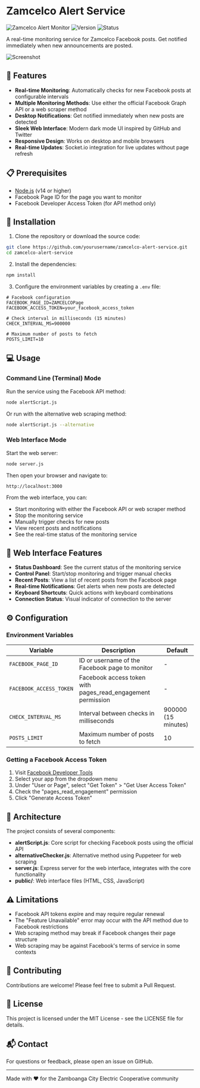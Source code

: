 # Zamcelco Alert Service

![Zamcelco Alert Monitor](https://img.shields.io/badge/Zamcelco-Alert%20Monitor-blue)
![Version](https://img.shields.io/badge/version-1.0.0-green)
![Status](https://img.shields.io/badge/status-active-brightgreen)

A real-time monitoring service for Zamcelco Facebook posts. Get notified immediately when new announcements are posted.

![Screenshot](https://via.placeholder.com/800x450.png?text=Zamcelco+Alert+Service+Screenshot)

## 🌟 Features

- **Real-time Monitoring**: Automatically checks for new Facebook posts at configurable intervals
- **Multiple Monitoring Methods**: Use either the official Facebook Graph API or a web scraper method
- **Desktop Notifications**: Get notified immediately when new posts are detected
- **Sleek Web Interface**: Modern dark mode UI inspired by GitHub and Twitter
- **Responsive Design**: Works on desktop and mobile browsers
- **Real-time Updates**: Socket.io integration for live updates without page refresh

## 📋 Prerequisites

- [Node.js](https://nodejs.org/) (v14 or higher)
- Facebook Page ID for the page you want to monitor
- Facebook Developer Access Token (for API method only)

## 🚀 Installation

1. Clone the repository or download the source code:

```bash
git clone https://github.com/yourusername/zamcelco-alert-service.git
cd zamcelco-alert-service
```

2. Install the dependencies:

```bash
npm install
```

3. Configure the environment variables by creating a `.env` file:

```
# Facebook configuration
FACEBOOK_PAGE_ID=ZAMCELCOPage
FACEBOOK_ACCESS_TOKEN=your_facebook_access_token

# Check interval in milliseconds (15 minutes)
CHECK_INTERVAL_MS=900000

# Maximum number of posts to fetch
POSTS_LIMIT=10
```

## 💻 Usage

### Command Line (Terminal) Mode

Run the service using the Facebook API method:

```bash
node alertScript.js
```

Or run with the alternative web scraping method:

```bash
node alertScript.js --alternative
```

### Web Interface Mode

Start the web server:

```bash
node server.js
```

Then open your browser and navigate to:

```
http://localhost:3000
```

From the web interface, you can:
- Start monitoring with either the Facebook API or web scraper method
- Stop the monitoring service
- Manually trigger checks for new posts
- View recent posts and notifications
- See the real-time status of the monitoring service

## 📱 Web Interface Features

- **Status Dashboard**: See the current status of the monitoring service
- **Control Panel**: Start/stop monitoring and trigger manual checks
- **Recent Posts**: View a list of recent posts from the Facebook page
- **Real-time Notifications**: Get alerts when new posts are detected
- **Keyboard Shortcuts**: Quick actions with keyboard combinations
- **Connection Status**: Visual indicator of connection to the server

## ⚙️ Configuration

### Environment Variables

| Variable | Description | Default |
|----------|-------------|---------|
| `FACEBOOK_PAGE_ID` | ID or username of the Facebook page to monitor | - |
| `FACEBOOK_ACCESS_TOKEN` | Facebook access token with pages_read_engagement permission | - |
| `CHECK_INTERVAL_MS` | Interval between checks in milliseconds | 900000 (15 minutes) |
| `POSTS_LIMIT` | Maximum number of posts to fetch | 10 |

### Getting a Facebook Access Token

1. Visit [Facebook Developer Tools](https://developers.facebook.com/tools/explorer/)
2. Select your app from the dropdown menu
3. Under "User or Page", select "Get Token" > "Get User Access Token"
4. Check the "pages_read_engagement" permission
5. Click "Generate Access Token"

## 🧩 Architecture

The project consists of several components:

- **alertScript.js**: Core script for checking Facebook posts using the official API
- **alternativeChecker.js**: Alternative method using Puppeteer for web scraping
- **server.js**: Express server for the web interface, integrates with the core functionality
- **public/**: Web interface files (HTML, CSS, JavaScript)

## ⚠️ Limitations

- Facebook API tokens expire and may require regular renewal
- The "Feature Unavailable" error may occur with the API method due to Facebook restrictions
- Web scraping method may break if Facebook changes their page structure
- Web scraping may be against Facebook's terms of service in some contexts

## 🤝 Contributing

Contributions are welcome! Please feel free to submit a Pull Request.

## 📄 License

This project is licensed under the MIT License - see the LICENSE file for details.

## 📬 Contact

For questions or feedback, please open an issue on GitHub.

---

Made with ❤️ for the Zamboanga City Electric Cooperative community
